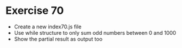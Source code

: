 # Exercise 70

* Create a new index70.js file
* Use while structure to only sum odd numbers between 0 and 1000
* Show the partial result as output too

